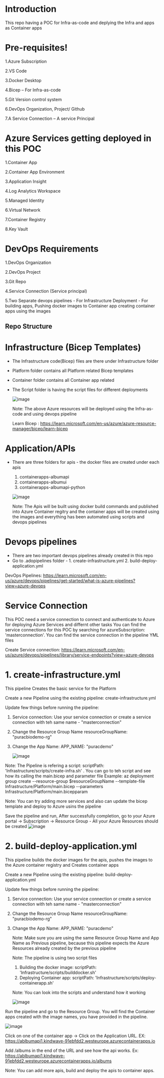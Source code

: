 # Introduction 
This repo having a POC for Infra-as-code and deplying the Infra and apps as Container apps

# Pre-requisites!
1.Azure Subscription

2.VS Code

3.Docker Desktop

4.Bicep – For Infra-as-code

5.Git Version control system

6.DevOps Organization, Project/ Github

7.A Service Connection – A service Principal

# Azure Services getting deployed in this POC
1.Container App

2.Container App Environment

3.Application Insight

4.Log Analytics Workspace

5.Managed Identity

6.Virtual Network

7.Container Registry 

8.Key Vault

# DevOps Requirements
1.DevOps Organization

2.DevOps Project

3.Git Repo

4.Service Connection (Service principal)

5.Two Separate devops pipelines
	- For Infrastructure Deployment
	- For building apps, Pushing docker images to Container app creating 	container apps using the images

## Repo Structure

# Infrastructure (Bicep Templates)
- The Infrastructure code(Bicep) files are there under Infrastructure folder
  
- Platform folder contains all Platform related Bicep templates
- Container folder contains all Container app related
- The Script folder is having the script files for different deployments

  ![image](https://github.com/user-attachments/assets/86fa5a15-a672-4279-9b4b-4630fa387355)

  Note: The above Azure resources will be deployed using the Infra-as-code and using devops pipeline
  
  Learn Bicep : https://learn.microsoft.com/en-us/azure/azure-resource-manager/bicep/learn-bicep

#  Application/APIs
- There are three folders for apis - the docker files are created under each apis
  
  1. containerapps-albumapi
  2. containerapps-albumui
  3. containerapps-albumapi-python
 
  ![image](https://github.com/user-attachments/assets/eb37d451-2d40-4133-ae9a-3f5cc1fe5da0)

  Note: The Apis will be built using docker build commands and published into Azure Container regitry and the container apps will be created using the images and everything has been automated using scripts and devops pipelines

# Devops pipelines
- There are two important devops pipelines already created in this repo
- Go to .adopipelines folder - 1. create-infrastructure.yml  2. build-deploy-application.yml

DevOps Pipelines: https://learn.microsoft.com/en-us/azure/devops/pipelines/get-started/what-is-azure-pipelines?view=azure-devops

# Service Connection
This POC need a service connection to connect and authenticate to Azure for deploying Azure Services and differnt other tasks
You can find the service connections for this POC by searching for azureSubscription: 'masterconnection'. You can find the service connection in the pipeline YML files

Create Service connection: https://learn.microsoft.com/en-us/azure/devops/pipelines/library/service-endpoints?view=azure-devops
  
 # 1. create-infrastructure.yml 

 This pipeline Creates the basic service for the Platform
 
 Create a new Pipeline using the existing pipeline: create-infrastructure.yml 
 
 Update few things before running the pipeline:
 
 1. Service connection: Use your service connection or create a service connection with teh same name - "masterconnection" 
 2. Change the Resource Group Name
    resourceGroupName: "puracbiodemo-rg"
 4. Change the App Name:
    APP_NAME: "puracdemo"

    ![image](https://github.com/user-attachments/assets/6cd0ab2f-c5aa-4668-bdfd-1ee4e0766211)

Note: The Pipeline is refering a script: scriptPath: 'Infrastructure/scripts/create-infra.sh' . You can go to teh script and see how its calling the main.bicep and parameter file
Example: az deployment group create --resource-group $resourceGroupName --template-file Infrastructure/Platform/main.bicep  --parameters Infrastructure/Platform/main.bicepparam

Note: You can try adding more services and also can update the bicep template and deploy to Azure usins the pipeline

   Save the pipeline and run, After successfully completion, go to your Azure portal -> Subscription -> Resource Group - All your Azure Resources should be created
   ![image](https://github.com/user-attachments/assets/1a34e03c-53a1-4b11-99d4-cc456d04ffd7)

 
 # 2. build-deploy-application.yml

 This pipeline builds the docker images for the apis, pushes the images to the Azure container registry and Creates container apps

 Create a new Pipeline using the existing pipeline: build-deploy-application.yml

 Update few things before running the pipeline:

 1. Service connection: Use your service connection or create a service connection with teh same name - "masterconnection" 
 2. Change the Resource Group Name
    resourceGroupName: "puracbiodemo-rg"
 3. Change the App Name:
    APP_NAME: "puracdemo"

    Note: Make sure you are using the same Resource Group Name and App Name as Previous pipeline, because this pipeline expects the Azure Resources already created by the previous pipeline

    Note: The pipeline is using two script files
    1. Building the docker image:  scriptPath: 'Infrastructure/scripts/builddocker.sh'
    2. Deploying Container app: scriptPath: 'Infrastructure/scripts/deploy-containerapp.sh'
   
    Note: You can look into the scripts and understand how it working

    ![image](https://github.com/user-attachments/assets/86c95de0-3072-46d8-8b91-c6b4eeb41ca2)

 Run the pipeline and go to the Resource Group. You will find the Container apps created with the image names, you have provided in the pipeline.

 ![image](https://github.com/user-attachments/assets/8cfa6806-a4b6-40e4-8667-2ced2fb96fee)

 Click on one of the container app -> Click on the Application URL. 
 EX: https://ablbumapi1.kindwave-91ebfdd2.westeurope.azurecontainerapps.io

 Add /albums in the end of the URL and see how the api works. 
 Ex: https://ablbumapi1.kindwave-91ebfdd2.westeurope.azurecontainerapps.io/albums

 Note: You can add more apis, build and deploy the apis to container apps.



 

